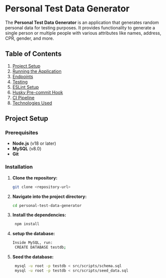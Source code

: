 # Personal Test Data Generator

The **Personal Test Data Generator** is an application that generates random personal data for testing purposes. It provides functionality to generate a single person or multiple people with various attributes like names, address, CPR, gender, and more.

## Table of Contents
1. [Project Setup](#project-setup)
2. [Running the Application](#running-the-application)
3. [Endpoints](#endpoints)
4. [Testing](#testing)
5. [ESLint Setup](#eslint-setup)
6. [Husky Pre-commit Hook](#husky-pre-commit-hook)
7. [CI Pipeline](#ci-pipeline)
8. [Technologies Used](#technologies-used)

## Project Setup

### Prerequisites
- **Node.js** (v18 or later)
- **MySQL** (v8.0)
- **Git**

### Installation

1. **Clone the repository:**
   ```bash
   git clone <repository-url>

2. **Navigate into the project directory:**
   ```bash
   cd personal-test-data-generator

3. **Install the dependencies:**
   ```bash
    npm install

4. **setup the database:**
   ```bash
   Inside MySQL, run:
    CREATE DATABASE testdb;

5. **Seed the database:**
   ```bash
    mysql -u root -p testdb < src/scripts/schema.sql
    mysql -u root -p testdb < src/scripts/seed_data.sql
